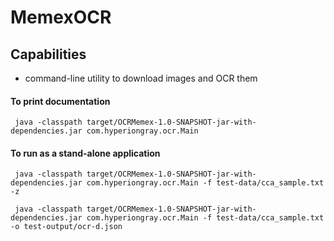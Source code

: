 MemexOCR
=======

## Capabilities

* command-line utility to download images and OCR them

#### To print documentation

     java -classpath target/OCRMemex-1.0-SNAPSHOT-jar-with-dependencies.jar com.hyperiongray.ocr.Main

#### To run as a stand-alone application

     java -classpath target/OCRMemex-1.0-SNAPSHOT-jar-with-dependencies.jar com.hyperiongray.ocr.Main -f test-data/cca_sample.txt -z

     java -classpath target/OCRMemex-1.0-SNAPSHOT-jar-with-dependencies.jar com.hyperiongray.ocr.Main -f test-data/cca_sample.txt -o test-output/ocr-d.json
